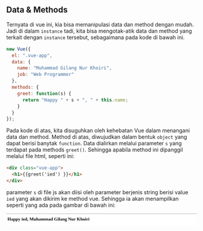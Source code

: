 ## Data & Methods

Ternyata di vue ini, kia bisa memanipulasi data dan method dengan mudah. Jadi di dalam `instance` tadi, kita bisa mengotak-atik data dan method yang terkait dengan `instance` tersebut, sebagaimana pada kode di bawah ini.

```js
new Vue({
  el: ".vue-app",
  data: {
    name: "Muhammad Gilang Nur Khoiri",
    job: "Web Programmer"
  },
  methods: {
    greet: function(s) {
      return "Happy " + s + ", " + this.name;
    }
  }
});
```

Pada kode di atas, kita disuguhkan oleh kehebatan Vue dalam menangani data dan method. Method di atas, diwujudkan dalam bentuk `object` yang dapat berisi banytak `function`. Data dialirkan melalui parameter `s` yang terdapat pada methods `greet()`. Sehingga apabila method ini dipanggil melalui file html, seperti ini:

```html
<div class="vue-app">
  <h1>{{greet('ied') }}</h1>
</div>
```

parameter `s` di file js akan diisi oleh parameter berjenis string berisi value `ied` yang akan dikirim ke method vue.
Sehingga ia akan menampilkan seperti yang ada pada gambar di bawah ini:

![data_methods.png](data_methods.png)
